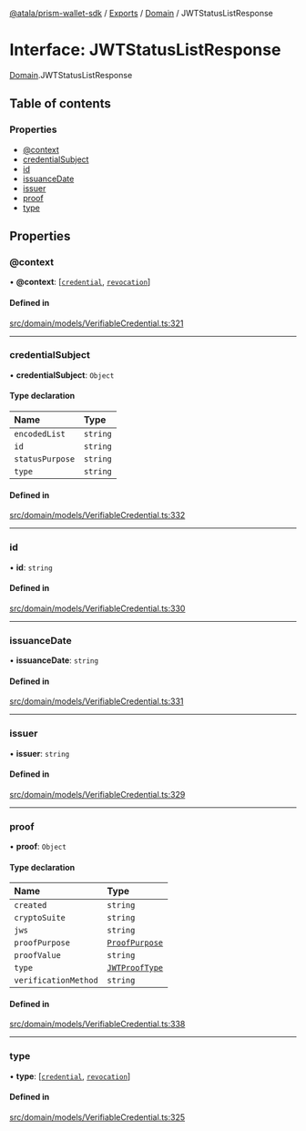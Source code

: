[@atala/prism-wallet-sdk](../README.md) / [Exports](../modules.md) / [Domain](../modules/Domain.md) / JWTStatusListResponse

# Interface: JWTStatusListResponse

[Domain](../modules/Domain.md).JWTStatusListResponse

## Table of contents

### Properties

- [@context](Domain.JWTStatusListResponse.md#@context)
- [credentialSubject](Domain.JWTStatusListResponse.md#credentialsubject)
- [id](Domain.JWTStatusListResponse.md#id)
- [issuanceDate](Domain.JWTStatusListResponse.md#issuancedate)
- [issuer](Domain.JWTStatusListResponse.md#issuer)
- [proof](Domain.JWTStatusListResponse.md#proof)
- [type](Domain.JWTStatusListResponse.md#type)

## Properties

### @context

• **@context**: [[`credential`](../enums/Domain.W3CVerifiableCredentialContext.md#credential), [`revocation`](../enums/Domain.W3CVerifiableCredentialContext.md#revocation)]

#### Defined in

[src/domain/models/VerifiableCredential.ts:321](https://github.com/hyperledger/identus-edge-agent-sdk-ts/blob/09a15046403a2249034c5ff5dfc7e6e562cd9171/src/domain/models/VerifiableCredential.ts#L321)

___

### credentialSubject

• **credentialSubject**: `Object`

#### Type declaration

| Name | Type |
| :------ | :------ |
| `encodedList` | `string` |
| `id` | `string` |
| `statusPurpose` | `string` |
| `type` | `string` |

#### Defined in

[src/domain/models/VerifiableCredential.ts:332](https://github.com/hyperledger/identus-edge-agent-sdk-ts/blob/09a15046403a2249034c5ff5dfc7e6e562cd9171/src/domain/models/VerifiableCredential.ts#L332)

___

### id

• **id**: `string`

#### Defined in

[src/domain/models/VerifiableCredential.ts:330](https://github.com/hyperledger/identus-edge-agent-sdk-ts/blob/09a15046403a2249034c5ff5dfc7e6e562cd9171/src/domain/models/VerifiableCredential.ts#L330)

___

### issuanceDate

• **issuanceDate**: `string`

#### Defined in

[src/domain/models/VerifiableCredential.ts:331](https://github.com/hyperledger/identus-edge-agent-sdk-ts/blob/09a15046403a2249034c5ff5dfc7e6e562cd9171/src/domain/models/VerifiableCredential.ts#L331)

___

### issuer

• **issuer**: `string`

#### Defined in

[src/domain/models/VerifiableCredential.ts:329](https://github.com/hyperledger/identus-edge-agent-sdk-ts/blob/09a15046403a2249034c5ff5dfc7e6e562cd9171/src/domain/models/VerifiableCredential.ts#L329)

___

### proof

• **proof**: `Object`

#### Type declaration

| Name | Type |
| :------ | :------ |
| `created` | `string` |
| `cryptoSuite` | `string` |
| `jws` | `string` |
| `proofPurpose` | [`ProofPurpose`](../enums/Domain.JWTProofPurpose.md#proofpurpose) |
| `proofValue` | `string` |
| `type` | [`JWTProofType`](../enums/Domain.JWTProofType.md) |
| `verificationMethod` | `string` |

#### Defined in

[src/domain/models/VerifiableCredential.ts:338](https://github.com/hyperledger/identus-edge-agent-sdk-ts/blob/09a15046403a2249034c5ff5dfc7e6e562cd9171/src/domain/models/VerifiableCredential.ts#L338)

___

### type

• **type**: [[`credential`](../enums/Domain.W3CVerifiableCredentialType.md#credential), [`revocation`](../enums/Domain.W3CVerifiableCredentialType.md#revocation)]

#### Defined in

[src/domain/models/VerifiableCredential.ts:325](https://github.com/hyperledger/identus-edge-agent-sdk-ts/blob/09a15046403a2249034c5ff5dfc7e6e562cd9171/src/domain/models/VerifiableCredential.ts#L325)
